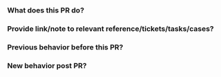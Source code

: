 ### What does this PR do?


### Provide link/note to relevant reference/tickets/tasks/cases?


### Previous behavior before this PR?


### New behavior post PR?


